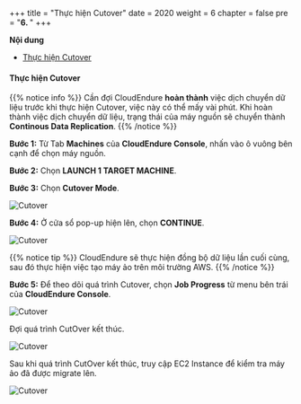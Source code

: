 +++
title = "Thực hiện Cutover"
date = 2020
weight = 6
chapter = false
pre = "<b>6. </b>"
+++

**Nội dung**
- [Thực hiện Cutover](#thực-hiện-cutover)

#### Thực hiện Cutover

{{% notice info %}}
Cần đợi CloudEndure **hoàn thành** việc dịch chuyển dữ liệu trước khi thực hiện Cutover, việc này có thể mấy vài phút. Khi hoàn thành việc dịch chuyển dữ liệu, trạng thái của máy nguồn sẽ chuyển thành **Continous Data Replication**.
{{% /notice %}}

	
**Bước 1:** Từ Tab **Machines** của **CloudEndure Console**, nhấn vào ô vuông bên cạnh để chọn máy nguồn.

**Bước 2:** Chọn **LAUNCH 1 TARGET MACHINE**.

**Bước 3:** Chọn **Cutover Mode**.

![Cutover](../../../images/6/1.png?width=90pc)

**Bước 4:** Ở cửa sổ pop-up hiện lên, chọn **CONTINUE**. 

![Cutover](../../../images/6/2.png?width=90pc)

{{% notice tip %}}
CloudEndure sẽ thực hiện đồng bộ dữ liệu lần cuối cùng, sau đó thực hiện việc tạo máy ảo trên môi trường AWS. 
{{% /notice %}}

**Bước 5:** Để theo dõi quá trình Cutover, chọn **Job Progress** từ menu bên trái của **CloudEndure Console**.

![Cutover](../../../images/6/3.png?width=90pc)

Đợi quá trình CutOver kết thúc.

![Cutover](../../../images/6/4.png?width=90pc)

Sau khi quá trình CutOver kết thúc, truy cập EC2 Instance để kiểm tra máy ảo đã được migrate lên.

![Cutover](../../../images/6/5.png?width=90pc)